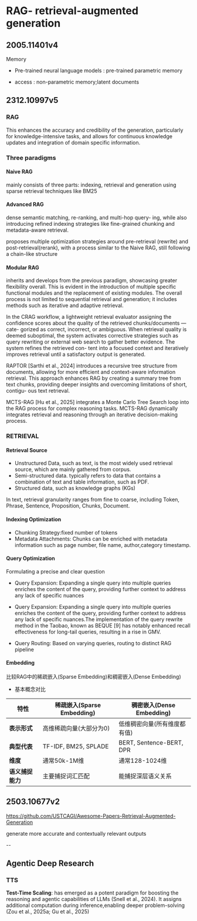# RAG- retrieval-augmented generation

## 2005.11401v4

Memory

* Pre-trained neural language models : pre-trained parametric memory

* access : non-parametric memory;latent documents

## 2312.10997v5

### RAG

This enhances the accuracy and credibility of the
generation, particularly for knowledge-intensive tasks, and allows
for continuous knowledge updates and integration of domain specific information.

### Three paradigms

#### Naive RAG

mainly consists of three parts: indexing, retrieval and generation
using sparse retrieval techniques like BM25

#### Advanced RAG

dense semantic matching, re-ranking, and multi-hop query-
ing, while also introducing refined indexing strategies like
fine-grained chunking and metadata-aware retrieval.

proposes multiple optimization strategies around pre-retrieval (rewrite) and post-retrieval(rerank), with a process similar to the Naive RAG, still following a chain-like structure

#### Modular RAG

inherits and develops from the previous paradigm, showcasing greater flexibility overall. This is evident in the
introduction of multiple specific functional modules and the replacement of existing modules. The overall process is not limited to sequential retrieval and
generation; it includes methods such as iterative and adaptive retrieval.

In the CRAG workflow, a
lightweight retrieval evaluator assigning the confidence scores
about the quality of the retrieved chunks/documents — cate-
gorized as correct, incorrect, or ambiguous. When retrieval
quality is deemed suboptimal, the system activates corrective
strategies such as query rewriting or external web search to
gather better evidence. The system refines the retrieved con-
tent into a focused context and iteratively improves retrieval
until a satisfactory output is generated.

RAPTOR [Sarthi et al., 2024] introduces a recursive
tree structure from documents, allowing for more efficient and
context-aware information retrieval. This approach enhances
RAG by creating a summary tree from text chunks, providing
deeper insights and overcoming limitations of short, contigu-
ous text retrieval.

MCTS-RAG [Hu et al., 2025] integrates
a Monte Carlo Tree Search loop into the RAG process for
complex reasoning tasks. MCTS-RAG dynamically integrates
retrieval and reasoning through an iterative decision-making
process.

### RETRIEVAL

#### Retrieval Source

* Unstructured Data, such as text, is the most widely used
retrieval source, which are mainly gathered from corpus.
* Semi-structured data. typically refers to data that contains a
combination of text and table information, such as PDF.
* Structured data, such as knowledge graphs (KGs)

In text, retrieval granularity ranges from fine to coarse,
including Token, Phrase, Sentence, Proposition, Chunks, Document.

#### Indexing Optimization

* Chunking Strategy:fixed number of tokens
* Metadata Attachments: Chunks can be enriched with metadata information such as page number, file name, author,category timestamp.

#### Query Optimization

Formulating a precise and clear question

* Query Expansion: Expanding a single query into multiple queries enriches the content of the query, providing
further context to address any lack of specific nuances

* Query Expansion: Expanding a single query into multiple queries enriches the content of the query, providing
further context to address any lack of specific nuances.The implementation of the query rewrite method in the Taobao, known
as BEQUE [9] has notably enhanced recall effectiveness for
long-tail queries, resulting in a rise in GMV.

* Query Routing: Based on varying queries, routing to distinct RAG pipeline

#### Embedding

比较RAG中的稀疏嵌入(Sparse Embedding)和稠密嵌入(Dense Embedding)

* 基本概念对比

| 特性                | 稀疏嵌入(Sparse Embedding)       | 稠密嵌入(Dense Embedding)        |
|---------------------|----------------------------------|----------------------------------|
| **表示形式**        | 高维稀疏向量(大部分为0)          | 低维稠密向量(所有维度都有值)      |
| **典型代表**        | TF-IDF, BM25, SPLADE             | BERT, Sentence-BERT, DPR         |
| **维度**           | 通常50k-1M维                     | 通常128-1024维                   |
| **语义捕捉能力**    | 主要捕捉词汇匹配                 | 能捕捉深层语义关系               |

## 2503.10677v2

https://github.com/USTCAGI/Awesome-Papers-Retrieval-Augmented-Generation

generate more accurate and contextually relevant outputs

--

## Agentic Deep Research

### TTS

**Test-Time Scaling**:  has emerged as a potent paradigm for boosting the reasoning and
agentic capabilities of LLMs (Snell et al., 2024). It assigns additional computation during inference,enabling deeper problem-solving (Zou et al., 2025a; Gu et al., 2025)
